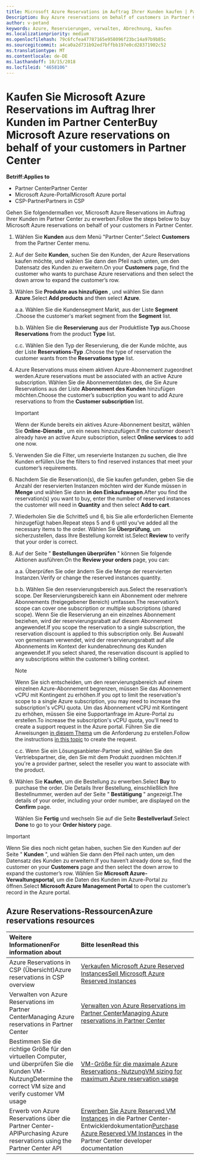 ```yaml
---
title: Microsoft Azure Reservations im Auftrag Ihrer Kunden kaufen | Partner Center
Description: Buy Azure reservations on behalf of customers in Partner Center.
author: v-petand
keywords: Azure, Reservierungen, verwalten, Abrechnung, kaufen
ms.localizationpriority: medium
ms.openlocfilehash: 79c6fcfea47787165e958096f23bc14a97b9b85c
ms.sourcegitcommit: a4ca0a2d731b92ed7bffbb197e0cd28371902c52
ms.translationtype: MT
ms.contentlocale: de-DE
ms.lasthandoff: 10/15/2018
ms.locfileid: "4658106"
---
```

# <a name="buy-microsoft-azure-reservations-on-behalf-of-your-customers-in-partner-center"></a><span data-ttu-id="71007-103">Kaufen Sie Microsoft Azure Reservations im Auftrag Ihrer Kunden im Partner Center</span><span class="sxs-lookup"><span data-stu-id="71007-103">Buy Microsoft Azure reservations on behalf of your customers in Partner Center</span></span> 

**<span data-ttu-id="71007-104">Betriff:</span><span class="sxs-lookup"><span data-stu-id="71007-104">Applies to</span></span>**

-  <span data-ttu-id="71007-105">Partner Center</span><span class="sxs-lookup"><span data-stu-id="71007-105">Partner Center</span></span>
-  <span data-ttu-id="71007-106">Microsoft Azure-Portal</span><span class="sxs-lookup"><span data-stu-id="71007-106">Microsoft Azure portal</span></span>
-  <span data-ttu-id="71007-107">CSP-Partner</span><span class="sxs-lookup"><span data-stu-id="71007-107">Partners in CSP</span></span>

<span data-ttu-id="71007-108">Gehen Sie folgendermaßen vor, Microsoft Azure Reservations im Auftrag Ihrer Kunden im Partner Center zu erwerben.</span><span class="sxs-lookup"><span data-stu-id="71007-108">Follow the steps below to buy Microsoft Azure reservations on behalf of your customers in Partner Center.</span></span>

1. <span data-ttu-id="71007-109">Wählen Sie **Kunden** aus dem Menü "Partner Center".</span><span class="sxs-lookup"><span data-stu-id="71007-109">Select **Customers** from the Partner Center menu.</span></span>  

2. <span data-ttu-id="71007-110">Auf der Seite **Kunden**, suchen Sie den Kunden, der Azure Reservations kaufen möchte, und wählen Sie dann den Pfeil nach unten, um den Datensatz des Kunden zu erweitern.</span><span class="sxs-lookup"><span data-stu-id="71007-110">On your **Customers** page, find the customer who wants to purchase Azure reservations and then select the down arrow to expand the customer’s row.</span></span>  

3. <span data-ttu-id="71007-111">Wählen Sie **Produkte aus hinzufügen** , und wählen Sie dann **Azure**.</span><span class="sxs-lookup"><span data-stu-id="71007-111">Select **Add products** and then select **Azure**.</span></span> 

    <span data-ttu-id="71007-112">a.</span><span class="sxs-lookup"><span data-stu-id="71007-112">a.</span></span> <span data-ttu-id="71007-113">Wählen Sie die Kundensegment Markt, aus der Liste **Segment** .</span><span class="sxs-lookup"><span data-stu-id="71007-113">Choose the customer's market segment from the **Segment** list.</span></span>

    <span data-ttu-id="71007-114">b.</span><span class="sxs-lookup"><span data-stu-id="71007-114">b.</span></span> <span data-ttu-id="71007-115">Wählen Sie die **Reservierung** aus der Produktliste **Typ** aus.</span><span class="sxs-lookup"><span data-stu-id="71007-115">Choose **Reservations** from the product **Type** list.</span></span>

    <span data-ttu-id="71007-116">c.</span><span class="sxs-lookup"><span data-stu-id="71007-116">c.</span></span> <span data-ttu-id="71007-117">Wählen Sie den Typ der Reservierung, die der Kunde möchte, aus der Liste **Reservations-Typ** .</span><span class="sxs-lookup"><span data-stu-id="71007-117">Choose the type of reservation the customer wants from the **Reservations type** list.</span></span>

4. <span data-ttu-id="71007-118">Azure Reservations muss einem aktiven Azure-Abonnement zugeordnet werden.</span><span class="sxs-lookup"><span data-stu-id="71007-118">Azure reservations must be associated with an active Azure subscription.</span></span> <span data-ttu-id="71007-119">Wählen Sie die Abonnementdaten des, die Sie Azure Reservations aus der Liste **Abonnement des Kunden** hinzufügen möchten.</span><span class="sxs-lookup"><span data-stu-id="71007-119">Choose the customer’s subscription you want to add Azure reservations to from the **Customer subscription** list.</span></span> 

    >[!IMPORTANT] 
    ><span data-ttu-id="71007-120">Wenn der Kunde bereits ein aktives Azure-Abonnement besitzt, wählen Sie **Online-Dienste** , um ein neues hinzuzufügen.</span><span class="sxs-lookup"><span data-stu-id="71007-120">If the customer doesn’t already have an active Azure subscription, select **Online services** to add one now.</span></span> 

5. <span data-ttu-id="71007-121">Verwenden Sie die Filter, um reservierte Instanzen zu suchen, die Ihre Kunden erfüllen.</span><span class="sxs-lookup"><span data-stu-id="71007-121">Use the filters to find reserved instances that meet your customer’s requirements.</span></span>  

6. <span data-ttu-id="71007-122">Nachdem Sie die Reservation(s), die Sie kaufen gefunden, geben Sie die Anzahl der reservierten Instanzen möchten wird der Kunde müssen in **Menge** und wählen Sie dann **in den Einkaufswagen**.</span><span class="sxs-lookup"><span data-stu-id="71007-122">After you find the reservation(s) you want to buy, enter the number of reserved instances the customer will need in **Quantity** and then select **Add to cart**.</span></span>  

7. <span data-ttu-id="71007-123">Wiederholen Sie die Schritte5 und 6, bis Sie alle erforderlichen Elemente hinzugefügt haben.</span><span class="sxs-lookup"><span data-stu-id="71007-123">Repeat steps 5 and 6 until you’ve added all the necessary items to the order.</span></span> <span data-ttu-id="71007-124">Wählen Sie **Überprüfung**, um sicherzustellen, dass Ihre Bestellung korrekt ist.</span><span class="sxs-lookup"><span data-stu-id="71007-124">Select **Review** to verify that your order is correct.</span></span>  

8. <span data-ttu-id="71007-125">Auf der Seite " **Bestellungen überprüfen** " können Sie folgende Aktionen ausführen:</span><span class="sxs-lookup"><span data-stu-id="71007-125">On the **Review your orders** page, you can:</span></span> 

    <span data-ttu-id="71007-126">a.</span><span class="sxs-lookup"><span data-stu-id="71007-126">a.</span></span> <span data-ttu-id="71007-127">Überprüfen Sie oder ändern Sie die Menge der reservierten Instanzen.</span><span class="sxs-lookup"><span data-stu-id="71007-127">Verify or change the reserved instances quantity.</span></span>

    <span data-ttu-id="71007-128">b.</span><span class="sxs-lookup"><span data-stu-id="71007-128">b.</span></span> <span data-ttu-id="71007-129">Wählen Sie den reservierungsbereich aus.</span><span class="sxs-lookup"><span data-stu-id="71007-129">Select the reservation’s scope.</span></span> <span data-ttu-id="71007-130">Der Reservierungsbereich kann ein Abonnement oder mehrere Abonnements (freigegebener Bereich) umfassen.</span><span class="sxs-lookup"><span data-stu-id="71007-130">The reservation’s scope can cover one subscription or multiple subscriptions (shared scope).</span></span> <span data-ttu-id="71007-131">Wenn Sie die Reservierung an ein einzelnes Abonnement beziehen, wird der reservierungsrabatt auf diesem Abonnement angewendet.</span><span class="sxs-lookup"><span data-stu-id="71007-131">If you scope the reservation to a single subscription, the reservation discount is applied to this subscription only.</span></span> <span data-ttu-id="71007-132">Bei Auswahl von gemeinsam verwendet, wird der reservierungsrabatt auf alle Abonnements im Kontext der kundenabrechnung des Kunden angewendet.</span><span class="sxs-lookup"><span data-stu-id="71007-132">If you select shared, the reservation discount is applied to any subscriptions within the customer’s billing context.</span></span> 

     >[!NOTE]
    ><span data-ttu-id="71007-133">Wenn Sie sich entscheiden, um den reservierungsbereich auf einem einzelnen Azure-Abonnement begrenzen, müssen Sie das Abonnement vCPU mit Kontingent zu erhöhen.</span><span class="sxs-lookup"><span data-stu-id="71007-133">If you opt to limit the reservation's scope to a single Azure subscription, you may need to increase the subscription's vCPU quota.</span></span> <span data-ttu-id="71007-134">Um das Abonnement vCPU mit Kontingent zu erhöhen, müssen Sie eine Supportanfrage im Azure-Portal zu erstellen.</span><span class="sxs-lookup"><span data-stu-id="71007-134">To increase the subscription's vCPU quota, you'll need to create a support request in the Azure portal.</span></span> <span data-ttu-id="71007-135">Führen Sie die Anweisungen [in diesem Thema](https://docs.microsoft.com/azure/azure-supportability/resource-manager-core-quotas-request) um die Anforderung zu erstellen.</span><span class="sxs-lookup"><span data-stu-id="71007-135">Follow the instructions [in this topic](https://docs.microsoft.com/azure/azure-supportability/resource-manager-core-quotas-request) to create the request.</span></span>    

    <span data-ttu-id="71007-136">c.</span><span class="sxs-lookup"><span data-stu-id="71007-136">c.</span></span> <span data-ttu-id="71007-137">Wenn Sie ein Lösungsanbieter-Partner sind, wählen Sie den Vertriebspartner, die, den Sie mit dem Produkt zuordnen möchten.</span><span class="sxs-lookup"><span data-stu-id="71007-137">If you're a provider partner, select the reseller you want to associate with the product.</span></span>

9. <span data-ttu-id="71007-138">Wählen Sie **Kaufen**, um die Bestellung zu erwerben.</span><span class="sxs-lookup"><span data-stu-id="71007-138">Select **Buy** to purchase the order.</span></span> <span data-ttu-id="71007-139">Die Details Ihrer Bestellung, einschließlich Ihre Bestellnummer, werden auf der Seite " **Bestätigung** " angezeigt.</span><span class="sxs-lookup"><span data-stu-id="71007-139">The details of your order, including your order number, are displayed on the **Confirm** page.</span></span>    
     
     <span data-ttu-id="71007-140">Wählen Sie **Fertig** und wechseln Sie auf die Seite **Bestellverlauf**.</span><span class="sxs-lookup"><span data-stu-id="71007-140">Select **Done** to go to your **Order history** page.</span></span> 

>[!IMPORTANT]
><span data-ttu-id="71007-141">Wenn Sie dies noch nicht getan haben, suchen Sie den Kunden auf der Seite " **Kunden** ", und wählen Sie dann den Pfeil nach unten, um den Datensatz des Kunden zu erweitern.</span><span class="sxs-lookup"><span data-stu-id="71007-141">If you haven’t already done so, find the customer on your **Customers** page and then select the down arrow to expand the customer’s row.</span></span> <span data-ttu-id="71007-142">Wählen Sie **Microsoft Azure-Verwaltungsportal**, um die Daten des Kunden im Azure-Portal zu öffnen.</span><span class="sxs-lookup"><span data-stu-id="71007-142">Select **Microsoft Azure Management Portal** to open the customer’s record in the Azure portal.</span></span>

## <a name="azure-reservations-resources"></a><span data-ttu-id="71007-143">Azure Reservations-Ressourcen</span><span class="sxs-lookup"><span data-stu-id="71007-143">Azure reservations resources</span></span>
|**<span data-ttu-id="71007-144">Weitere Informationen</span><span class="sxs-lookup"><span data-stu-id="71007-144">For information about</span></span>**   |**<span data-ttu-id="71007-145">Bitte lesen</span><span class="sxs-lookup"><span data-stu-id="71007-145">Read this</span></span>**    |
|:-----------------------------|:-----------------|
|<span data-ttu-id="71007-146">Azure Reservations in CSP (Übersicht)</span><span class="sxs-lookup"><span data-stu-id="71007-146">Azure reservations in CSP overview</span></span>  | [<span data-ttu-id="71007-147">Verkaufen Microsoft Azure Reserved Instances</span><span class="sxs-lookup"><span data-stu-id="71007-147">Sell Microsoft Azure Reserved Instances</span></span>](azure-reservations.md) |
|<span data-ttu-id="71007-148">Verwalten von Azure Reservations im Partner Center</span><span class="sxs-lookup"><span data-stu-id="71007-148">Managing Azure reservations in Partner Center</span></span> | [<span data-ttu-id="71007-149">Verwalten von Azure Reservations im Partner Center</span><span class="sxs-lookup"><span data-stu-id="71007-149">Managing Azure reservations in Partner Center</span></span>](azure-reservations-manage.md)
|<span data-ttu-id="71007-150">Bestimmen Sie die richtige Größe für den virtuellen Computer, und überprüfen Sie die Kunden VM-Nutzung</span><span class="sxs-lookup"><span data-stu-id="71007-150">Determine the correct VM size and verify customer VM usage</span></span>   |[<span data-ttu-id="71007-151">VM-Größe für die maximale Azure Reservations-Nutzung</span><span class="sxs-lookup"><span data-stu-id="71007-151">VM sizing for maximum Azure reservation usage</span></span>](azure-usage.md)   |
|<span data-ttu-id="71007-152">Erwerb von Azure Reservations über die Partner Center-API</span><span class="sxs-lookup"><span data-stu-id="71007-152">Purchasing Azure reservations using the Partner Center API</span></span> | <span data-ttu-id="71007-153">[Erwerben Sie Azure Reserved VM Instances](https://docs.microsoft.com/partner-center/develop/purchase-azure-reservations) in die Partner Center-Entwicklerdokumentation</span><span class="sxs-lookup"><span data-stu-id="71007-153">[Purchase Azure Reserved VM Instances](https://docs.microsoft.com/partner-center/develop/purchase-azure-reservations) in the Partner Center developer documentation</span></span>

 


 
